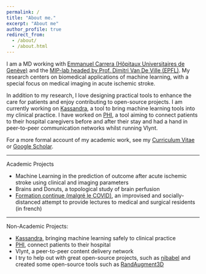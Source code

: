 ```yaml
---
permalink: /
title: "About me."
excerpt: "About me"
author_profile: true
redirect_from: 
  - /about/
  - /about.html
---
```


I am a MD working with [Emmanuel Carrera (Hôpitaux Universitaires de Genève)](http://www.carreralab.com/) and the [MIP-lab headed by Prof. Dimitri Van De Ville (EPFL)](https://miplab.epfl.ch/). My research centers on biomedical applications of machine learning, with a special focus on medical imaging in acute ischemic stroke.

In addition to my research, I love designing practical tools to enhance the care for patients and enjoy contributing to open-source projects. I am currently working on [Kassandra](https://kassandra.julianklug.com), a tool to bring machine learning tools into my clinical practice. I have worked on [PHI](https://www.phinterface.com/), a tool aiming to connect patients to their hospital caregivers before and after their stay and had a hand in peer-to-peer communication networks whilst running Vlynt.  

For a more formal account of my academic work, see my [Curriculum Vitae](https://www.julianklug.com/files/cv_julian_klug.pdf) or [Google Scholar](https://scholar.google.com/citations?user=uvlWXnAAAAAJ&hl=en).

---

Academic Projects
- Machine Learning in the prediction of outcome after acute ischemic stroke using clinical and imaging parameters
- Brains and Donuts, a topological study of brain perfusion 
- [Formation continue (malgré le COVID)](https://www.youtube.com/playlist?list=PLReS_CqwBJr3Tj8cSut52INgPxar1XSxY), an improvised and socially-distanced attempt to provide lectures to medical and surgical residents (in french) 

---

Non-Academic Projects: 
- [Kassandra](https://kassandra.julianklug.com), bringing machine learning safely to clinical practice
- [PHI](https://www.phinterface.com/), connect patients to their hospital 
- Vlynt, a peer-to-peer content delivery network
- I try to help out with great open-source projects, such as [nibabel](https://github.com/nipy/nibabel/commits?author=JulianKlug) and created some open-source tools such as [RandAugment3D](https://github.com/JulianKlug/RandAugment-3D)
